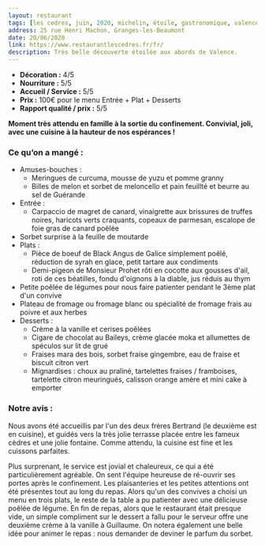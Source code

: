 ```yaml
---
layout: restaurant
tags: [les cedres, juin, 2020, michelin, étoile, gastronomique, valence, granges les beaumont]
address: 25 rue Henri Machon, Granges-les-Beaumont
date: 20/06/2020
link: https://www.restaurantlescedres.fr/fr/
description: Très belle découverte étoilée aux abords de Valence.  
---
```


* **Décoration :**  4/5
* **Nourriture :** 5/5
* **Accueil / Service :** 5/5
* **Prix :** 100€ pour le menu Entrée + Plat + Desserts
* **Rapport qualité / prix :** 5/5

**Moment très attendu en famille à la sortie du confinement. Convivial, joli, avec une cuisine à la hauteur de nos espérances !**

### Ce qu’on a mangé : 
  * Amuses-bouches : 
    * Meringues de curcuma, mousse de yuzu et pomme granny
    * Billes de melon et sorbet de meloncello et pain feuillté et beurre au sel de Guérande
  * Entrée :
    * Carpaccio de magret de canard, vinaigrette aux brissures de truffes noires, haricots verts craquants, copeaux de parmesan, escalope de foie gras de canard poëlée
  * Sorbet surprise à la feuille de moutarde
  * Plats :
    * Pièce de boeuf de Black Angus de Galice simplement poêlé, réduction de syrah en glace, petit tartare aux condiments
    * Demi-pigeon de Monsieur Prohet rôti en cocotte aux gousses d'ail, roti de ces béatilles, fondu d'oignons à la diable, jus réduis au thym
  * Petite poêlée de légumes pour nous faire patienter pendant le 3ème plat d'un convive
  * Plateau de fromage ou fromage blanc ou spécialité de fromage frais au poivre et aux herbes
  * Desserts : 
    * Crème à la vanille et cerises poêlées
    * Cigare de chocolat au Baileys, crème glacée moka et allumettes de spéculos sur lit de grué
    * Fraises mara des bois, sorbet fraise gingembre, eau de fraise et biscuit citron vert
    * Mignardises : choux au praliné, tartelettes fraises / framboises, tartelette citron meuringués, calisson orange amère et mini cake à emporter
    
### Notre avis :
Nous avons été accueillis par l'un des deux frères Bertrand (le deuxième est en cuisine), et guidés vers la très jolie terrasse placée entre les fameux cèdres et une jolie fontaine. 
Comme attendu, la cuisine est fine et les cuissons parfaites. 

Plus surprenant, le service est jovial et chaleureux, ce qui a été particulièrement agréable. On sent l'équipe heureuse de ré-ouvrir ses portes après le confinement. 
Les plaisanteries et les petites attentions ont été présentes tout au long du repas. Alors qu'un des convives a choisi un menu en trois plats, le reste de la table a pu patienter avec une délicieuse poêlée de légume. 
En fin de repas, alors que le restaurant était presque vide, un simple compliment sur le dessert a fallu pour le serveur offre une deuxième crème à la vanille à Guillaume. 
On notera également une belle idée pour animer le repas : nous demander de deviner le parfum du sorbet. 


  
